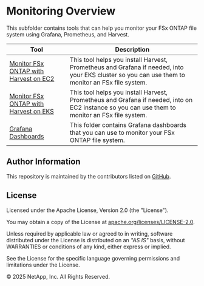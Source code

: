 # Monitoring Overview
This subfolder contains tools that can help you monitor your FSx ONTAP file system using Grafana, Prometheus, and Harvest.

| Tool | Description |
| --- | --- |
| [Monitor FSx ONTAP with Harvest on EC2](Monitor-FSxN-with-Harvest-on-EKS) | This tool helps you install Harvest, Prometheus and Grafana if needed, into your EKS cluster so you can use them to monitor an FSx file system. |
| [Monitor FSx ONTAP with Harvest on EKS](Monitor-FSxN-with-Harvest-on-EC2) | This tool helps you install Harvest, Prometheus and Grafana if needed, into on EC2 instance so you can use them to monitor an FSx file system. |
| [Grafana Dashboards](dashboards) | This folder contains Grafana dashboards that you can use to monitor your FSx ONTAP file system. |

## Author Information

This repository is maintained by the contributors listed on [GitHub](https://github.com/NetApp/FSx-ONTAP-utils/graphs/contributors).

## License

Licensed under the Apache License, Version 2.0 (the "License").

You may obtain a copy of the License at [apache.org/licenses/LICENSE-2.0](http://www.apache.org/licenses/LICENSE-2.0).

Unless required by applicable law or agreed to in writing, software distributed under the License is distributed on an _"AS IS"_ basis, without WARRANTIES or conditions of any kind, either express or implied.

See the License for the specific language governing permissions and limitations under the License.

© 2025 NetApp, Inc. All Rights Reserved.
